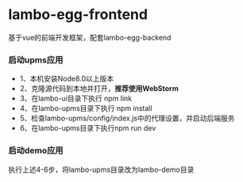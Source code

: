 # lambo-egg-frontend
基于vue的前端开发框架，配套lambo-egg-backend

### 启动upms应用
- 1、本机安装Node8.0以上版本
- 2、克隆源代码到本地并打开，**推荐使用WebStorm**
- 3、在lambo-ui目录下执行 npm link
- 4、在lambo-upms目录下执行 npm install
- 5、检查lambo-upms/config/index.js中的代理设置，并启动后端服务
- 6、在lambo-upms目录下执行npm run dev

### 启动demo应用
执行上述4-6步，将lambo-upms目录改为lambo-demo目录

